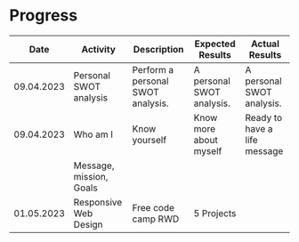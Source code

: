 # Progress

| Date       | Activity                | Description                       | Expected Results          | Actual Results               |
|------------|-------------------------|-----------------------------------|---------------------------|------------------------------|
| 09.04.2023 | Personal SWOT analysis  | Perform a personal SWOT analysis. | A personal SWOT analysis. | A personal SWOT analysis.    |
| 09.04.2023 | Who am I                | Know yourself                     | Know more about myself    | Ready to have a life message |
|            | Message, mission, Goals |                                   |                           |                              |
| 01.05.2023 | Responsive Web Design   | Free code camp RWD                | 5 Projects                |                              |
